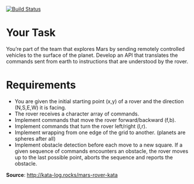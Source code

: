 [![Build Status](https://dev.azure.com/github0483/github/_apis/build/status/doerfli.mars-rover-kata-kotlin)](https://dev.azure.com/github0483/github/_build/latest?definitionId=3)

# Your Task

You’re part of the team that explores Mars by sending remotely controlled vehicles to the surface of the planet. Develop an API that translates the commands sent from earth to instructions that are understood by the rover.

# Requirements

  - You are given the initial starting point (x,y) of a rover and the direction (N,S,E,W) it is facing.
  - The rover receives a character array of commands.
  - Implement commands that move the rover forward/backward (f,b).
  - Implement commands that turn the rover left/right (l,r).
  - Implement wrapping from one edge of the grid to another. (planets are spheres after all)
  - Implement obstacle detection before each move to a new square. If a given sequence of commands encounters an obstacle, the rover moves up to the last possible point, aborts the sequence and reports the obstacle. 
  
**Source**: http://kata-log.rocks/mars-rover-kata